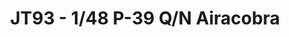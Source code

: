 ---
layout: product
title: "JT93 - 1/48 P-39 Q/N Airacobra"
price: "TBA" 
desc: "Maketa"
img_path: "/assets/img/HASE 19188.webp"
brand: "Hasegawa"
available: false
special_offer: false
new: false
soon: false
cat: "010000"
subcat: "015700"
subsubcat: "0N/A"
sifra: "HASE 19188"
popular: false
spec: false
---